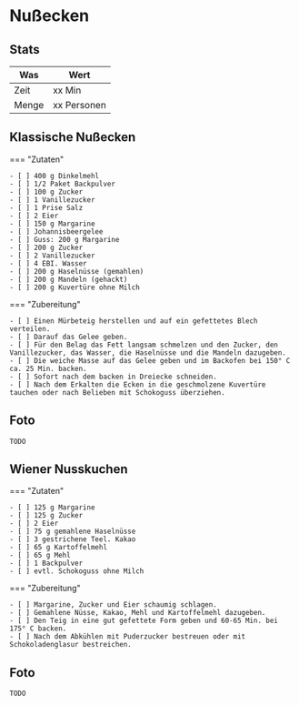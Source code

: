 # Nußecken

## Stats

| Was   | Wert        |
|-------|-------------|
| Zeit  | xx Min      |
| Menge | xx Personen |

## Klassische Nußecken

=== "Zutaten"

    - [ ] 400 g Dinkelmehl
    - [ ] 1/2 Paket Backpulver
    - [ ] 100 g Zucker
    - [ ] 1 Vanillezucker
    - [ ] 1 Prise Salz
    - [ ] 2 Eier
    - [ ] 150 g Margarine
    - [ ] Johannisbeergelee
    - [ ] Guss: 200 g Margarine
    - [ ] 200 g Zucker
    - [ ] 2 Vanillezucker
    - [ ] 4 EBI. Wasser
    - [ ] 200 g Haselnüsse (gemahlen)
    - [ ] 200 g Mandeln (gehackt)
    - [ ] 200 g Kuvertüre ohne Milch

=== "Zubereitung"

    - [ ] Einen Mürbeteig herstellen und auf ein gefettetes Blech verteilen.
    - [ ] Darauf das Gelee geben.
    - [ ] Für den Belag das Fett langsam schmelzen und den Zucker, den Vanillezucker, das Wasser, die Haselnüsse und die Mandeln dazugeben.
    - [ ] Die weiche Masse auf das Gelee geben und im Backofen bei 150° C ca. 25 Min. backen.
    - [ ] Sofort nach dem backen in Dreiecke schneiden.
    - [ ] Nach dem Erkalten die Ecken in die geschmolzene Kuvertüre tauchen oder nach Belieben mit Schokoguss überziehen.

## Foto

    TODO

## Wiener Nusskuchen

=== "Zutaten"

    - [ ] 125 g Margarine
    - [ ] 125 g Zucker
    - [ ] 2 Eier
    - [ ] 75 g gemahlene Haselnüsse
    - [ ] 3 gestrichene Teel. Kakao
    - [ ] 65 g Kartoffelmehl
    - [ ] 65 g Mehl
    - [ ] 1 Backpulver
    - [ ] evtl. Schokoguss ohne Milch

=== "Zubereitung"

    - [ ] Margarine, Zucker und Eier schaumig schlagen.
    - [ ] Gemahlene Nüsse, Kakao, Mehl und Kartoffelmehl dazugeben.
    - [ ] Den Teig in eine gut gefettete Form geben und 60-65 Min. bei 175° C backen.
    - [ ] Nach dem Abkühlen mit Puderzucker bestreuen oder mit Schokoladenglasur bestreichen.

## Foto

    TODO
